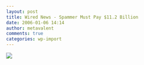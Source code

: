 ```yaml
---
layout: post
title: Wired News - Spammer Must Pay $11.2 Billion
date: 2006-01-06 14:14
author: metavalent
comments: true
categories: wp-import
---
```

<!--Lead Photo --><a href="https://www.wired.com/news/politics/0,69966-0.html?tw=rss.index"><img src="https://web.archive.org/web/*/https://awebcamdarkly.com/"s only symbolic and spammers know that getting hit like this is about as likely as winning the lottery, so there is really no deterrent value to this at all.
